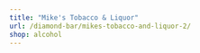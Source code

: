 ```yaml
---
title: "Mike's Tobacco & Liquor"
url: /diamond-bar/mikes-tobacco-and-liquor-2/
shop: alcohol
---
```

